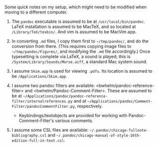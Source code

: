 Some quick notes on my setup, which might need to be modified when moving to a different computer.

1. The `pandoc` executable is assumed to be at `/usr/local/bin/pandoc`. LaTeX installation is assumed to be MacTeX, and so located at `/Library/TeX/texbin/`. And vim is assumed to be MacVim.app.

2. In converting `.md` files, I copy them first to `~/tmp/pandoc/`, and do the conversion from there. (This requires copying image files to `~/tmp/pandoc/Figures/`, and modifying the `.md` file accordingly.) Once typesetting is complete via LaTeX, a sound is played; this is `/System/Library/Sounds/Morse.aiff`, a standard Mac system sound.

3. I assume `Skim.app` is used for viewing `.pdfs`. Its location is assumed to be `/Applications/Skim.app`.

4. I assume two pandoc filters are available: <bwhelm/pandoc-reference-filter> and <bwhelm/Pandoc-Comment-Filter>. These are assumed to be at `~/Applications/pandoc/pandoc-reference-filter/internalreferences.py` and at `~/Applications/pandoc/Comment-Filter/pandocCommentFilter.py`, respectively.
    - Keybindings/textobjects are provided for working with Pandoc-Comment-Filter's various comments.

5. I assume some CSL files are available: `~/.pandoc/chicago-fullnote-bibliography.csl` and `~/.pandoc/chicago-manual-of-style-16th-edition-full-in-text.csl`.
